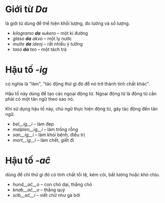 # Giới từ *Da*

là giới từ dùng để thể hiện khối lượng, đo lường và số lượng.

- *kilogramo __da__ sukero* – một kí đường
- *glaso __da__ akvo* – một ly nước
- *multe __da__ ideoj* – rất nhiều ý tưởng
- *taso __da__ teo* – một tách trà

# Hậu tố *-ig*

có nghĩa là "làm", "tác động thứ gì đó để nó trở thành tính chất khác".

Hậu tố này dùng để tạo các ngoại động từ. Ngoại động từ là động từ cần phải có một tân ngữ theo sao nó.

Khi sử dụng hậu tố này, chủ ngữ thực hiện động từ, gây tác động đến tân ngữ.

- *bel__ig__i* – làm đẹp
- *malplen__ig__i* – làm trống rỗng
- *san__ig__i* – làm khỏi bệnh, điều trị
- *mort__ig__i* – làm chết, giết đi

# Hậu tố *-aĉ*

dùng để chỉ thứ gì đó có tính chất tồi tệ, kém cỏi, bất lương hoặc khó chịu.

- *hund__aĉ__o* – con chó dại, thằng chó
- *knab__aĉ__o* – thằng quỷ
- *srib__aĉ__i* – viết chữ như gà bới
 
